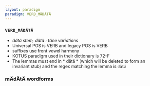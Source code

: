 ```yaml
---
layout: paradigm
paradigm: VERB_MÄDÄTÄ
---
```

### ` VERB_MÄDÄTÄ `

* _dätä stem, dätä : täne variations_
* Universal POS is VERB and legacy POS is VERB
* suffixes use front vowel harmony
* KOTUS paradigm used in their dictionary is 72-F
* The lemmas must end in * dätä * (which will be deleted to form an invariant stub) and the regex matching the lemma is ` dätä `

### mÄdÄtÄ wordforms



